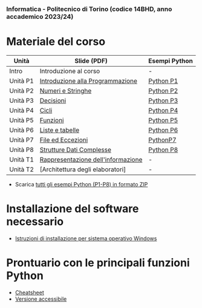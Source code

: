 ### Informatica - Politecnico di Torino (codice 14BHD, anno accademico 2023/24)

# Materiale del corso


| Unità    | Slide (PDF)                                                                   | Esempi Python        |
|----------|-------------------------------------------------------------------------------|----------------|
| Intro    | Introduzione al corso                                                         | -              |
| Unità P1 | [Introduzione alla Programmazione](./P1-La_Programmazione.pdf)       | [Python P1](https://github.com/polito-informatica/Materiale/tree/master/P1) |
| Unità P2 | [Numeri e Stringhe](./P2-Numeri_e_stringhe.pdf)                      | [Python P2](https://github.com/polito-informatica/Materiale/tree/master/P2) |
| Unità P3 | [Decisioni](./P3-Decisioni.pdf)                                      | [Python P3](https://github.com/polito-informatica/Materiale/tree/master/P3) |
| Unità P4 | [Cicli](./P4-Cicli.pdf)                                              | [Python P4](https://github.com/polito-informatica/Materiale/tree/master/P4) |
| Unità P5 | [Funzioni](./P5-Funzioni.pdf)                                        | [Python P5](https://github.com/polito-informatica/Materiale/tree/master/P5) |
| Unità P6 | [Liste e tabelle](./P6-Liste_e_Tabelle.pdf)                          | [Python P6](https://github.com/polito-informatica/Materiale/tree/master/P6) |
| Unità P7 | [File ed Eccezioni](./P7-File_e_Eccezioni.pdf)                       | [PythonP7](https://github.com/polito-informatica/Materiale/tree/master/P7) |
| Unità P8 | [Strutture Dati Complesse](https://github.com/polito-informatica/Materiale/tree/master/P8-Strutture_dati_complesse.pdf)        | [Python P8](./P8) |
| Unità T1 | [Rappresentazione dell'informazione](./T1-Rappresentazione_dati.pdf) | -              |
| Unità T2 | [Architettura degli elaboratori]              | -              |


- Scarica [tutti gli esempi Python (P1-P8) in formato ZIP](./Esempi.zip)

# Installazione del software necessario

 * [Istruzioni di installazione per sistema operativo Windows](./Istruzioni/istruzioni%20installazione%20ITA-Win%202023-24.pdf)

# Prontuario con le principali funzioni Python

 * [Cheatsheet](./CheatSheet/Python_Cheat_Sheet-3.2.pdf)
 * [Versione accessibile](./CheatSheet/Python_Cheat_Sheet-Accessibile-v3.2.pdf)

